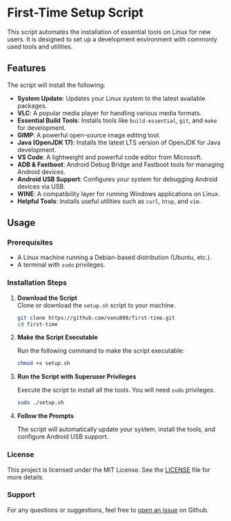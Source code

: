 # First-Time Setup Script

This script automates the installation of essential tools on Linux for new users. It is designed to set up a development environment with commonly used tools and utilities.

## Features

The script will install the following:

- **System Update**: Updates your Linux system to the latest available packages.
- **VLC**: A popular media player for handling various media formats.
- **Essential Build Tools**: Installs tools like `build-essential`, `git`, and `make` for development.
- **GIMP**: A powerful open-source image editing tool.
- **Java (OpenJDK 17)**: Installs the latest LTS version of OpenJDK for Java development.
- **VS Code**: A lightweight and powerful code editor from Microsoft.
- **ADB & Fastboot**: Android Debug Bridge and Fastboot tools for managing Android devices.
- **Android USB Support**: Configures your system for debugging Android devices via USB.
- **WINE**: A compatibility layer for running Windows applications on Linux.
- **Helpful Tools**: Installs useful utilities such as `curl`, `htop`, and `vim`.

## Usage

### Prerequisites
- A Linux machine running a Debian-based distribution (Ubuntu, etc.).
- A terminal with `sudo` privileges.

### Installation Steps

1. **Download the Script**  
   Clone or download the `setup.sh` script to your machine.

   ```bash
   git clone https://github.com/vanu888/first-time.git
   cd first-time
    ```

2. **Make the Script Executable**

   Run the following command to make the script executable:

   ```bash
   chmod +x setup.sh
   ```

3. **Run the Script with Superuser Privileges**

   Execute the script to install all the tools. You will need `sudo` privileges.

   ```bash
   sudo ./setup.sh
   ```

4. **Follow the Prompts**

   The script will automatically update your system, install the tools, and configure Android USB support.


### License

This project is licensed under the MIT License. See the [LICENSE](LICENSE) file for more details.

### Support

For any questions or suggestions, feel free to [open an issue](https://github.com/vanu888/first-time/issues) on Github.



